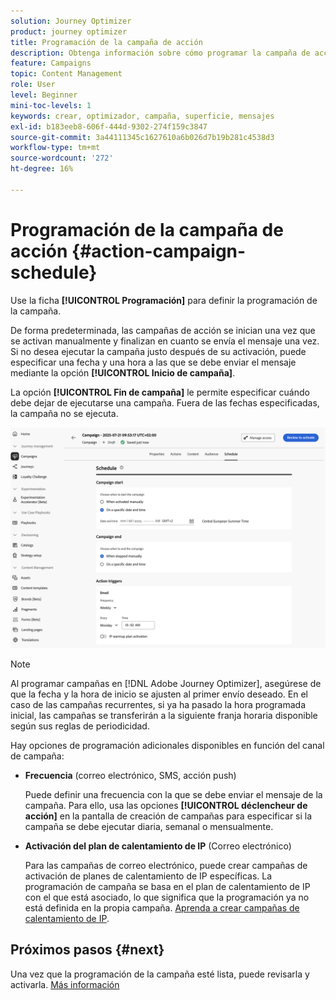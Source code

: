```yaml
---
solution: Journey Optimizer
product: journey optimizer
title: Programación de la campaña de acción
description: Obtenga información sobre cómo programar la campaña de acción.
feature: Campaigns
topic: Content Management
role: User
level: Beginner
mini-toc-levels: 1
keywords: crear, optimizador, campaña, superficie, mensajes
exl-id: b183eeb8-606f-444d-9302-274f159c3847
source-git-commit: 3a44111345c1627610a6b026d7b19b281c4538d3
workflow-type: tm+mt
source-wordcount: '272'
ht-degree: 16%

---
```


# Programación de la campaña de acción {#action-campaign-schedule}

Use la ficha **[!UICONTROL Programación]** para definir la programación de la campaña.

De forma predeterminada, las campañas de acción se inician una vez que se activan manualmente y finalizan en cuanto se envía el mensaje una vez. Si no desea ejecutar la campaña justo después de su activación, puede especificar una fecha y una hora a las que se debe enviar el mensaje mediante la opción **[!UICONTROL Inicio de campaña]**.

La opción **[!UICONTROL Fin de campaña]** le permite especificar cuándo debe dejar de ejecutarse una campaña. Fuera de las fechas especificadas, la campaña no se ejecuta.

![](assets/create-campaign-schedule.png)

>[!NOTE]
>
>Al programar campañas en [!DNL Adobe Journey Optimizer], asegúrese de que la fecha y la hora de inicio se ajusten al primer envío deseado. En el caso de las campañas recurrentes, si ya ha pasado la hora programada inicial, las campañas se transferirán a la siguiente franja horaria disponible según sus reglas de periodicidad.

Hay opciones de programación adicionales disponibles en función del canal de campaña:

* **Frecuencia** (correo electrónico, SMS, acción push)

  Puede definir una frecuencia con la que se debe enviar el mensaje de la campaña. Para ello, usa las opciones **[!UICONTROL déclencheur de acción]** en la pantalla de creación de campañas para especificar si la campaña se debe ejecutar diaria, semanal o mensualmente.

* **Activación del plan de calentamiento de IP** (Correo electrónico)

  Para las campañas de correo electrónico, puede crear campañas de activación de planes de calentamiento de IP específicas. La programación de campaña se basa en el plan de calentamiento de IP con el que está asociado, lo que significa que la programación ya no está definida en la propia campaña. [Aprenda a crear campañas de calentamiento de IP](../configuration/ip-warmup-campaign.md).

## Próximos pasos {#next}

Una vez que la programación de la campaña esté lista, puede revisarla y activarla. [Más información](review-activate-campaign.md)
